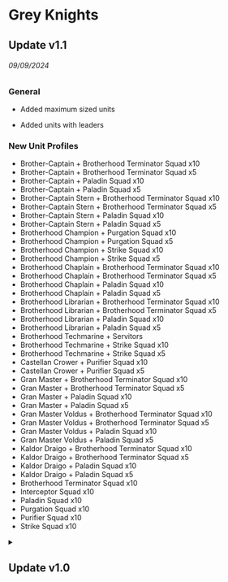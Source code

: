 # Grey Knights

## Update v1.1
###### 09/09/2024
### General

* Added maximum sized units

* Added units with leaders

### New Unit Profiles
  * Brother-Captain + Brotherhood Terminator Squad x10
  * Brother-Captain + Brotherhood Terminator Squad x5
  * Brother-Captain + Paladin Squad x10
  * Brother-Captain + Paladin Squad x5
  * Brother-Captain Stern + Brotherhood Terminator Squad x10
  * Brother-Captain Stern + Brotherhood Terminator Squad x5
  * Brother-Captain Stern + Paladin Squad x10
  * Brother-Captain Stern + Paladin Squad x5
  * Brotherhood Champion + Purgation Squad x10
  * Brotherhood Champion + Purgation Squad x5
  * Brotherhood Champion + Strike Squad x10
  * Brotherhood Champion + Strike Squad x5
  * Brotherhood Chaplain + Brotherhood Terminator Squad x10
  * Brotherhood Chaplain + Brotherhood Terminator Squad x5
  * Brotherhood Chaplain + Paladin Squad x10
  * Brotherhood Chaplain + Paladin Squad x5
  * Brotherhood Librarian + Brotherhood Terminator Squad x10
  * Brotherhood Librarian + Brotherhood Terminator Squad x5
  * Brotherhood Librarian + Paladin Squad x10
  * Brotherhood Librarian + Paladin Squad x5
  * Brotherhood Techmarine + Servitors
  * Brotherhood Techmarine + Strike Squad x10
  * Brotherhood Techmarine + Strike Squad x5
  * Castellan Crower + Purifier Squad x10
  * Castellan Crower + Purifier Squad x5
  * Gran Master + Brotherhood Terminator Squad x10
  * Gran Master + Brotherhood Terminator Squad x5
  * Gran Master + Paladin Squad x10
  * Gran Master + Paladin Squad x5
  * Gran Master Voldus + Brotherhood Terminator Squad x10
  * Gran Master Voldus + Brotherhood Terminator Squad x5
  * Gran Master Voldus + Paladin Squad x10
  * Gran Master Voldus + Paladin Squad x5
  * Kaldor Draigo + Brotherhood Terminator Squad x10
  * Kaldor Draigo + Brotherhood Terminator Squad x5
  * Kaldor Draigo + Paladin Squad x10
  * Kaldor Draigo + Paladin Squad x5
  * Brotherhood Terminator Squad x10
  * Interceptor Squad x10
  * Paladin Squad x10
  * Purgation Squad x10
  * Purifier Squad x10
  * Strike Squad x10

<details>
<summary><h2>Update v1.0</h2></summary>

###### 06/09/2024
### General

* Added Army and Detachment rules.

* Added Stratagems.

* Added Enhancements.

* Added Character units.

* Added Battleline units.

* Added Dedicated transports units.

* Added Other datasheets units.

### New Unit Profiles

## Characters
* **Brother-Captain**
* **Brother-Captain Stern**
* **Brotherhood Champion**
* **Brotherhood Chaplain**
* **Brotherhood Librarian**
* **Brotherhood Techmarine**
* **Castellan Crowe**
* **Grand Master**
* **Grand Master Voldus**
* **Grand Master in Nemesis Dreadknight**
* **Kaldor Draigo**

## Battleline
* **Brotherhood Terminator Squad**
* **Strike Squad**

## Dedicated transports
* **Grey Knights Razorback**
* **Grey Knights Rhino**

## Other datasheets
* **Grey Knights Land Raider**
* **Grey Knights Land Crusader**
* **Grey Knights Land Redeemer**
* **Grey Knights Stormhawk Interceptor**
* **Grey Knights Stormraven Gunship**
* **Grey Knights Stormtalon Gunship**
* **Grey Knights Thunderhawk Gunship**
* **Grey Knights Venerable Dreadnought**
* **Interceptor Squad**
* **Grey Knights Land Raider Banisher**
* **Nemesis Dreadknight**
* **Paladin Squad**
* **Purgation Squad**
* **Purifier Squad**
* **Servitors**

</details>
